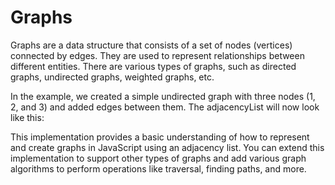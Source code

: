 # Graphs

Graphs are a data structure that consists of a set of nodes (vertices) connected by edges. They are used to represent relationships between different entities. There are various types of graphs, such as directed graphs, undirected graphs, weighted graphs, etc. 

In the example, we created a simple undirected graph with three nodes (1, 2, and 3) and added edges between them. The adjacencyList will now look like this:

This implementation provides a basic understanding of how to represent and create graphs in JavaScript using an adjacency list. You can extend this implementation to support other types of graphs and add various graph algorithms to perform operations like traversal, finding paths, and more.